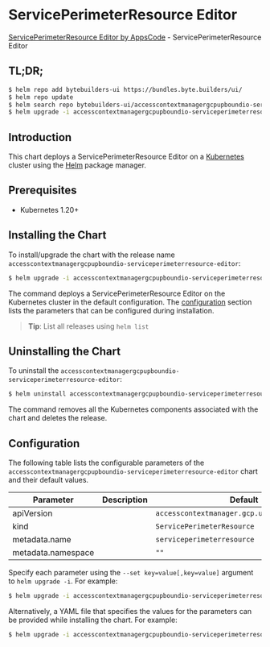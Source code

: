 # ServicePerimeterResource Editor

[ServicePerimeterResource Editor by AppsCode](https://byte.builders) - ServicePerimeterResource Editor

## TL;DR;

```bash
$ helm repo add bytebuilders-ui https://bundles.byte.builders/ui/
$ helm repo update
$ helm search repo bytebuilders-ui/accesscontextmanagergcpupboundio-serviceperimeterresource-editor --version=v0.4.18
$ helm upgrade -i accesscontextmanagergcpupboundio-serviceperimeterresource-editor bytebuilders-ui/accesscontextmanagergcpupboundio-serviceperimeterresource-editor -n default --create-namespace --version=v0.4.18
```

## Introduction

This chart deploys a ServicePerimeterResource Editor on a [Kubernetes](http://kubernetes.io) cluster using the [Helm](https://helm.sh) package manager.

## Prerequisites

- Kubernetes 1.20+

## Installing the Chart

To install/upgrade the chart with the release name `accesscontextmanagergcpupboundio-serviceperimeterresource-editor`:

```bash
$ helm upgrade -i accesscontextmanagergcpupboundio-serviceperimeterresource-editor bytebuilders-ui/accesscontextmanagergcpupboundio-serviceperimeterresource-editor -n default --create-namespace --version=v0.4.18
```

The command deploys a ServicePerimeterResource Editor on the Kubernetes cluster in the default configuration. The [configuration](#configuration) section lists the parameters that can be configured during installation.

> **Tip**: List all releases using `helm list`

## Uninstalling the Chart

To uninstall the `accesscontextmanagergcpupboundio-serviceperimeterresource-editor`:

```bash
$ helm uninstall accesscontextmanagergcpupboundio-serviceperimeterresource-editor -n default
```

The command removes all the Kubernetes components associated with the chart and deletes the release.

## Configuration

The following table lists the configurable parameters of the `accesscontextmanagergcpupboundio-serviceperimeterresource-editor` chart and their default values.

|     Parameter      | Description |                         Default                          |
|--------------------|-------------|----------------------------------------------------------|
| apiVersion         |             | <code>accesscontextmanager.gcp.upbound.io/v1beta1</code> |
| kind               |             | <code>ServicePerimeterResource</code>                    |
| metadata.name      |             | <code>serviceperimeterresource</code>                    |
| metadata.namespace |             | <code>""</code>                                          |


Specify each parameter using the `--set key=value[,key=value]` argument to `helm upgrade -i`. For example:

```bash
$ helm upgrade -i accesscontextmanagergcpupboundio-serviceperimeterresource-editor bytebuilders-ui/accesscontextmanagergcpupboundio-serviceperimeterresource-editor -n default --create-namespace --version=v0.4.18 --set apiVersion=accesscontextmanager.gcp.upbound.io/v1beta1
```

Alternatively, a YAML file that specifies the values for the parameters can be provided while
installing the chart. For example:

```bash
$ helm upgrade -i accesscontextmanagergcpupboundio-serviceperimeterresource-editor bytebuilders-ui/accesscontextmanagergcpupboundio-serviceperimeterresource-editor -n default --create-namespace --version=v0.4.18 --values values.yaml
```
